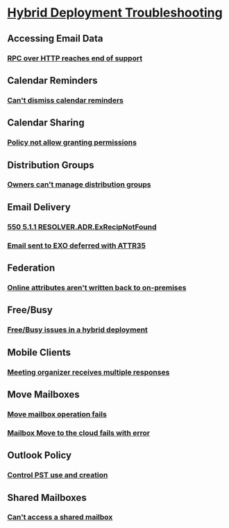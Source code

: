 # [Hybrid Deployment Troubleshooting](../exchange-hybrid.md)

## Accessing Email Data
### [RPC over HTTP reaches end of support](../accessing-email-data/rpc-over-http-end-of-support.md)

## Calendar Reminders
### [Can't dismiss calendar reminders](../calendar-reminders/cannot-dismiss-outlook-calendar-reminders.md)

## Calendar Sharing
### [Policy not allow granting permissions](../calendar-sharing/policy-permissions-issue.md)

## Distribution Groups
### [Owners can't manage distribution groups](../distribution-groups/cannot-manage-dg.md)

## Email Delivery
### [550 5.1.1 RESOLVER.ADR.ExRecipNotFound](../email-delivery/resolver-adr-exrecipnotfound-ndr.md)
### [Email sent to EXO deferred with ATTR35](../email-delivery/wrong-office-365-region-exo.md)

## Federation
### [Online attributes aren't written back to on-premises](../federation/attribute-not-written-to-azure-ad.md)

## Free/Busy
### [Free/Busy issues in a hybrid deployment](../free-busy/hybrid-deployment-issue.md)

## Mobile Clients
### [Meeting organizer receives multiple responses](../mobile-clients/meeting-organizer-multiple-responses.md)

## Move Mailboxes
### [Move mailbox operation fails](../move-mailboxes/hybrid-move-fails.md)
### [Mailbox Move to the cloud fails with error](../move-mailboxes/mailbox-move-to-cloud-fail-with-error.md)

## Outlook Policy
### [Control PST use and creation](../outlook-policy/control-pst-use.md)

## Shared Mailboxes
### [Can't access a shared mailbox](../shared-mailboxes/cannot-access-mailbox.md)